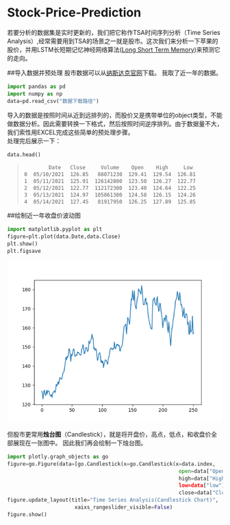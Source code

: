 # Stock-Price-Prediction
若要分析的数据集是实时更新的，我们把它称作TSA时间序列分析（Time Series Analysis）,经常需要用到TSA的场景之一就是股市。这次我们来分析一下苹果的股价，并用LSTM长短期记忆神经网络算法([Long Short Term Memory](https://www.geeksforgeeks.org/long-short-term-memory-networks-explanation/))来预测它的走向。

##导入数据并预处理
股市数据可以从[纳斯达克官网](https://www.nasdaq.com/market-activity/stocks/aapl/historical)下载。
我取了近一年的数据。
```python
import pandas as pd
import numpy as np
data=pd.read_csv("数据下载路径")
```
导入的数据是按照时间从近到远排列的，而股价又是携带单位的object类型，不能做数据分析。因此需要转换一下格式，然后按照时间逆序排列。由于数据量不大，我们索性用EXCEL完成这些简单的预处理步骤。    
处理完后展示一下：
```python
data.head()
```
>             Date   Close     Volume    Open    High     Low
>     0  05/10/2021  126.85   88071230  129.41  129.54  126.81
>     1  05/11/2021  125.91  126142800  123.50  126.27  122.77
>     2  05/12/2021  122.77  112172300  123.40  124.64  122.25
>     3  05/13/2021  124.97  105861300  124.58  126.15  124.26
>     4  05/14/2021  127.45   81917950  126.25  127.89  125.85

##绘制近一年收盘价波动图
```python
import matplotlib.pyplot as plt
figure=plt.plot(data.Date,data.Close)
plt.show()
plt.figsave
```
![全年收盘价波动](https://github.com/TGF-B/Stock-Price-Prediction/blob/main/Figure_1.png)

但股市更常用**烛台图**（Candlestick），就是将开盘价，高点，低点，和收盘价全部展现在一张图中。
因此我们再会绘制一下烛台图。
```python
import plotly.graph_objects as go
figure=go.Figure(data=[go.Candlestick(x=go.Candlestick(x=data.index,
                                                        open=data["Open"],
                                                        high=data["High|],
                                                        low=data["low"],
                                                        close=data["Close"])
figure.update_layout(title="Time Series Analysis(Candlestick Chart)",
                      xaixs_rangeslider_visible=False)
figure.show()
```
                                                       
